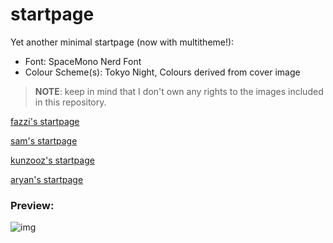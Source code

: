 # startpage

Yet another minimal startpage (now with multitheme!):
- Font: SpaceMono Nerd Font
- Colour Scheme(s): Tokyo Night, Colours derived from cover image

> **NOTE**: keep in mind that I don't own any rights to the images included in this repository.

[fazzi's startpage](https://fazzi.gitlab.io/startpage/fazzi/ "fazzi's startpage")

[sam's startpage](https://fazzi.gitlab.io/startpage/sam/ "sam's startpage")

[kunzooz's startpage](https://fazzi.gitlab.io/startpage/kunzooz/ "kunzooz's startpage")

[aryan's startpage](https://fazzi.gitlab.io/startpage/aryan/ "aryan's startpage")

### Preview:

![img](preview.gif)
